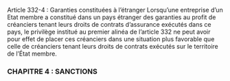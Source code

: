 Article 332-4 : Garanties constituées à l’étranger
Lorsqu’une entreprise d’un Etat membre a constitué dans un pays étranger des garanties au profit de créanciers tenant leurs droits de contrats d’assurance exécutés dans ce pays, le privilège institué au premier alinéa de l’article 332 ne peut avoir pour effet de placer ces créanciers dans une situation plus favorable que celle de créanciers tenant leurs droits de contrats exécutés sur le territoire de l’État membre.
### CHAPITRE 4 : SANCTIONS